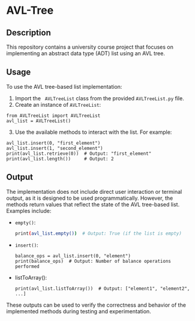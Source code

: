 # AVL-Tree

## Description
This repository contains a university course project that focuses on implementing an abstract data type (ADT) list using an AVL tree.

## Usage
To use the AVL tree-based list implementation:
1. Import the ` AVLTreeList` class from the provided `AVLTreeList.py` file.
2. Create an instance of `AVLTreeList`:
  ```
  from AVLTreeList import AVLTreeList
  avl_list = AVLTreeList()
  ```
3. Use the available methods to interact with the list. For example:
  ```
  avl_list.insert(0, "first_element")
  avl_list.insert(1, "second_element")
  print(avl_list.retrieve(0))  # Output: "first_element"
  print(avl_list.length())     # Output: 2
  ```

## Output
The implementation does not include direct user interaction or terminal output, as it is designed to be used programmatically. However, the methods return values that reflect the state of the AVL tree-based list. Examples include:
- `empty()`:
  ```sh
  print(avl_list.empty())  # Output: True (if the list is empty)
  ```
- `insert()`:
  ```
  balance_ops = avl_list.insert(0, "element")
  print(balance_ops)  # Output: Number of balance operations performed
  ```
- listToArray():
  ```
  print(avl_list.listToArray())  # Output: ["element1", "element2", ...]
  ```

These outputs can be used to verify the correctness and behavior of the implemented methods during testing and experimentation.

